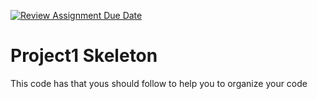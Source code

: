[![Review Assignment Due Date](https://classroom.github.com/assets/deadline-readme-button-24ddc0f5d75046c5622901739e7c5dd533143b0c8e959d652212380cedb1ea36.svg)](https://classroom.github.com/a/Q-t2bjOr)
# Project1 Skeleton
This code has that yous should follow to help you to organize your code
